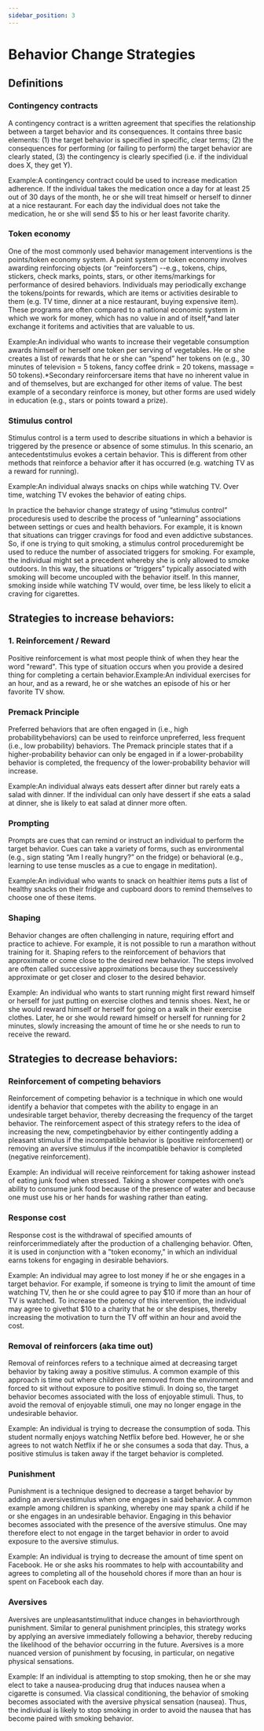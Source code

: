 ```yaml
---
sidebar_position: 3
---
```


# Behavior Change Strategies

## Definitions

### Contingency contracts

A contingency contract is a written agreement that specifies the relationship between a target behavior and its consequences. It contains three basic elements: (1) the target behavior is specified in specific, clear terms; (2) the consequences for performing (or failing to perform) the target behavior are clearly stated, (3) the contingency is clearly specified (i.e. if the individual does X, they get Y).

Example:A contingency contract could be used to increase medication adherence. If the individual takes the medication once a day for at least 25 out of 30 days of the month, he or she will treat himself or herself to dinner at a nice restaurant. For each day the individual does not take the medication, he or she will send $5 to his or her least favorite charity.

### Token economy

One of the most commonly used behavior management interventions is the points/token economy system. A point system or token economy involves awarding reinforcing objects (or “reinforcers”) --e.g., tokens, chips, stickers, check marks, points, stars, or other items/markings for performance of desired behaviors. Individuals may periodically exchange the tokens/points for rewards, which are items or activities desirable to them (e.g. TV time, dinner at a nice restaurant, buying expensive item). These programs are often compared to a national economic system in which we work for money, which has no value in and of itself,\*and later exchange it foritems and activities that are valuable to us.

Example:An individual who wants to increase their vegetable consumption awards himself or herself one token per serving of vegetables. He or she creates a list of rewards that he or she can “spend” her tokens on (e.g., 30 minutes of television = 5 tokens, fancy coffee drink = 20 tokens, massage = 50 tokens).\*Secondary reinforcersare items that have no inherent value in and of themselves, but are exchanged for other items of value. The best example of a secondary reinforce is money, but other forms are used widely in education (e.g., stars or points toward a prize).

### Stimulus control

Stimulus control is a term used to describe situations in which a behavior is triggered by the presence or absence of some stimulus. In this scenario, an antecedentstimulus evokes a certain behavior. This is different from other methods that reinforce a behavior after it has occurred (e.g. watching TV as a reward for running).

Example:An individual always snacks on chips while watching TV. Over time, watching TV evokes the behavior of eating chips.

In practice the behavior change strategy of using “stimulus control” proceduresis used to describe the process of “unlearning” associations between settings or cues and health behaviors. For example, it is known that situations can trigger cravings for food and even addictive substances. So, if one is trying to quit smoking, a stimulus control proceduremight be used to reduce the number of associated triggers for smoking. For example, the individual might set a precedent whereby she is only allowed to smoke outdoors. In this way, the situations or “triggers” typically associated with smoking will become uncoupled with the behavior itself. In this manner, smoking inside while watching TV would, over time, be less likely to elicit a craving for cigarettes.

## Strategies to increase behaviors:

### 1. Reinforcement / Reward

Positive reinforcement is what most people think of when they hear the word "reward". This type of situation occurs when you provide a desired thing for completing a certain behavior.Example:An individual exercises for an hour, and as a reward, he or she watches an episode of his or her favorite TV show.

### Premack Principle

Preferred behaviors that are often engaged in (i.e., high probabilitybehaviors) can be used to reinforce unpreferred, less frequent (i.e., low probability) behaviors. The Premack principle states that if a higher-probability behavior can only be engaged in if a lower-probability behavior is completed, the frequency of the lower-probability behavior will increase.

Example:An individual always eats dessert after dinner but rarely eats a salad with dinner. If the individual can only have dessert if she eats a salad at dinner, she is likely to eat salad at dinner more often.

### Prompting

Prompts are cues that can remind or instruct an individual to perform the target behavior. Cues can take a variety of forms, such as environmental (e.g., sign stating “Am I really hungry?” on the fridge) or behavioral (e.g., learning to use tense muscles as a cue to engage in meditation).

Example:An individual who wants to snack on healthier items puts a list of healthy snacks on their fridge and cupboard doors to remind themselves to choose one of these items.

### Shaping

Behavior changes are often challenging in nature, requiring effort and practice to achieve. For example, it is not possible to run a marathon without training for it. Shaping refers to the reinforcement of behaviors that approximate or come close to the desired new behavior. The steps involved are often called successive approximations because they successively approximate or get closer and closer to the desired behavior.

Example: An individual who wants to start running might first reward himself or herself for just putting on exercise clothes and tennis shoes. Next, he or she would reward himself or herself for going on a walk in their exercise clothes. Later, he or she would reward himself or herself for running for 2 minutes, slowly increasing the amount of time he or she needs to run to receive the reward.

## Strategies to decrease behaviors:

### Reinforcement of competing behaviors

Reinforcement of competing behavior is a technique in which one would identify a behavior that competes with the ability to engage in an undesirable target behavior, thereby decreasing the frequency of the target behavior. The reinforcement aspect of this strategy refers to the idea of
increasing the new, competingbehavior by either contingently adding a pleasant stimulus if the incompatible behavior is (positive reinforcement) or removing an aversive stimulus if the incompatible behavior is completed (negative reinforcement).

Example: An individual will receive reinforcement for taking ashower instead of eating junk food when stressed. Taking a shower competes with one’s ability to consume junk food because of the presence of water and because one must use his or her hands for washing rather than eating.

### Response cost

Response cost is the withdrawal of specified amounts of reinforcerimmediately after the production of a challenging behavior. Often, it is used in conjunction with a "token economy," in which an individual earns tokens for engaging in desirable behaviors.

Example: An individual may agree to lost money if he or she engages in a target behavior. For example, if someone is trying to limit the amount of time watching TV, then he or she could agree to pay $10 if more than an hour of TV is watched. To increase the potency of this intervention, the individual may agree to givethat $10 to a charity that he or she despises, thereby increasing the motivation to turn the TV off within an hour and avoid the cost.

### Removal of reinforcers (aka time out)

Removal of reinforces refers to a technique aimed at decreasing target behavior by taking away a positive stimulus. A common example of this approach is time out where children are removed from the environment and forced to sit without exposure to positive stimuli. In doing so, the target behavior becomes associated with the loss of enjoyable stimuli. Thus, to avoid the removal of enjoyable stimuli, one may no longer engage in the undesirable behavior.

Example: An individual is trying to decrease the consumption of soda. This student normally enjoys watching Netflix before bed. However, he or she agrees to not watch Netflix if he or she consumes a soda that day. Thus, a positive stimulus is taken away if the target behavior is completed.

### Punishment

Punishment is a technique designed to decrease a target behavior by adding an aversivestimulus when one engages in said behavior. A common example among children is spanking, whereby one may spank a child if he or she engages in an undesirable behavior. Engaging in this behavior becomes associated with the presence of the aversive stimulus. One may therefore elect to not engage in the target behavior in order to avoid exposure to the aversive stimulus.

Example: An individual is trying to decrease the amount of time spent on Facebook. He or she asks his roommates to help with accountability and agrees to completing all of the household chores if more than an hour is spent on Facebook each day.

### Aversives

Aversives are unpleasantstimulithat induce changes in behaviorthrough punishment. Similar to general punishment principles, this strategy works by applying an aversive immediately following a behavior, thereby reducing the likelihood of the behavior occurring in the future. Aversives is a more nuanced version of punishment by focusing, in particular, on negative physical sensations.

Example: If an individual is attempting to stop smoking, then he or she may elect to take a nausea-producing drug that induces nausea when a cigarette is consumed. Via classical conditioning, the behavior of smoking becomes associated with the aversive physical sensation (nausea). Thus, the individual is likely to stop smoking in order to avoid the nausea that has become paired with smoking behavior.
